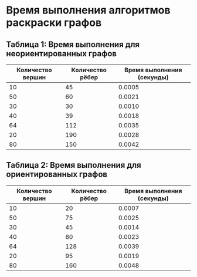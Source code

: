 # Время выполнения алгоритмов раскраски графов


## Таблица 1: Время выполнения для неориентированных графов

| Количество вершин | Количество рёбер | Время выполнения (секунды) |
|-------------------|------------------|----------------------------|
| 10                | 45               | 0.0005                     |
| 50                | 60               | 0.0021                     |
| 30                | 30               | 0.0010                     |
| 40                | 39               | 0.0018                     |
| 64                | 112              | 0.0035                     |
| 20                | 190              | 0.0028                     |
| 80                | 150              | 0.0042                     |


## Таблица 2: Время выполнения для ориентированных графов

| Количество вершин | Количество рёбер | Время выполнения (секунды) |
|-------------------|------------------|----------------------------|
| 10                | 20               | 0.0007                     |
| 50                | 75               | 0.0025                     |
| 30                | 45               | 0.0014                     |
| 40                | 80               | 0.0023                     |
| 64                | 128              | 0.0039                     |
| 20                | 95               | 0.0019                     |
| 80                | 160              | 0.0048                     |


